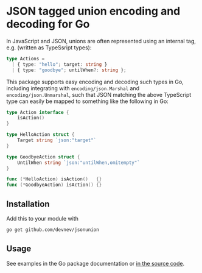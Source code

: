 # JSON tagged union encoding and decoding for Go

In JavaScript and JSON, unions are often represented using an internal tag, e.g. (written as TypeSsript types):

```ts
type Actions =
  | { type: "hello"; target: string }
  | { type: "goodbye"; untilWhen?: string };
```

This package supports easy encoding and decoding such types in Go, including
integrating with `encoding/json.Marshal` and `encoding/json.Unmarshal`, such
that JSON matching the above TypeScript type can easily be mapped to something
like the following in Go:

```go
type Action interface {
	isAction()
}

type HelloAction struct {
	Target string `json:"target"`
}

type GoodbyeAction struct {
	UntilWhen string `json:"untilWhen,omitempty"`
}

func (*HelloAction) isAction()   {}
func (*GoodbyeAction) isAction() {}
```

## Installation

Add this to your module with

```sh
go get github.com/devnev/jsonunion
```

## Usage

See examples in the Go package documentation or [in the source code](marshaler_example_combined_test.go).
